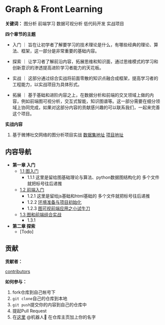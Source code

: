 # Graph & Front Learning

**关键词：** 图分析 前端学习 数据可视分析 低代码开发 实战项目

**四个章节的主题**

- 入门 ｜ 旨在让初学者了解要学习的技术理论是什么，有哪些经典的理论、算法、框架，这一部分是非常重要的基础内容。

- 探索 ｜ 让学习者了解前沿内容，拓展思维和知识面，通过思维模式的学习和创新意识的渗透提高进阶学习者能力的天花板。

- 实战 ｜ 这部分通过综合实战将前面零散的知识点融合成框架，提高学习者的工程能力，以实战项目为具体形式。

- 拓展 ｜ 基于基础和进阶内容之上，在数据分析和前端的交叉领域上做的内容，例如前端图可视分析，交互式智能，知识图谱等。这一部分需要在细分领域上协同完成，如果对这部分内容的贡献感兴趣的可以联系我们，一起来完善这个项目。

**实战内容**

1. 基于微博社交网络的图分析项目实战 [数据集地址](https://www.heywhale.com/mw/dataset/5e5f66d9b8dfce002d7f44c0/content) [项目地址]()

## 内容导航

- **第一章 入门**
    - [1.1 图入门](./Part-1/1.1图入门.md)
      - 1.1.1 这里是留给图基础理论与算法、python数据图结构化的 多个文件就把标号往后递推
    - [1.2 前端入门](./Part-1/1.2前端入门.md)
      - 1.2.1 这里是留给js基础和html基础的 多个文件就把标号往后递推
      - 1.2.2 [环境准备与项目初始化](./前端入门/环境准备与项目初始化.md)
      - 1.2.3 [图可视前端应用之小试牛刀](./前端入门/图可视前端应用之小试牛刀.md)
    - [1.3 图和前端组合实战](./Part-1/1.3图和前端组合实战.md)
      - 1.3.1 
- **第二章 探索**
  -   [Todo]

## 贡献

**贡献者：**

[contributors](../README.md#contributors)

**如何参与：**

1. fork仓库到自己帐号下
2. `git clone`自己的仓库到本地
3. `git push`提交你的内容到自己的仓库中
4. 提起Pull Request
5. 在[这里](https://github.com/SOVLOOKUP/front-opensource-learning/issues/9) @机器人🤖️ 在仓库主页加上你的名字
